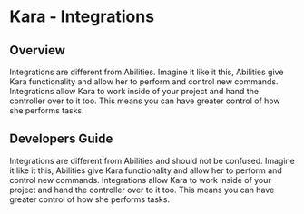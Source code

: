 # Kara - Integrations

## Overview

Integrations are different from Abilities. Imagine it like it this, Abilities give
Kara functionality and allow her to perform and control new commands.
Integrations allow Kara to work inside of your project and hand the controller
over to it too. This means you can have greater control of how she performs tasks.

## Developers Guide

Integrations are different from Abilities and should not be confused. Imagine it
like it this, Abilities give Kara functionality and allow her to perform and
control new commands. Integrations allow Kara to work inside of your project and
hand the controller over to it too. This means you can have greater control of
how she performs tasks.
